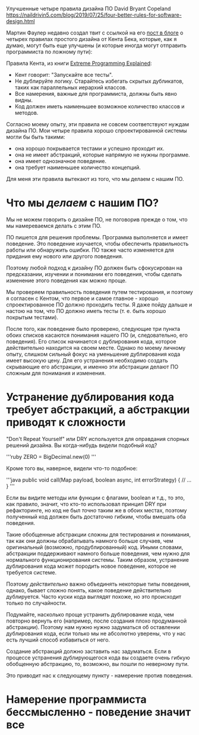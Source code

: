 Улучшенные четыре правила дизайна ПО
David Bryant Copeland
https://naildrivin5.com/blog/2019/07/25/four-better-rules-for-software-design.html

Мартин Фаулер недавно создал твит с ссылкой на его [пост в блоге](https://martinfowler.com/bliki/BeckDesignRules.html) о четырех правилах простого дизайна от Кента Бека, которые, как я думаю, могут быть еще улучшены (и которые иногда могут отправить программиста по ложному пути):

Правила Кента, из книги [Extreme Programming Explained](https://www.amazon.com/gp/product/0201616416):

- Кент говорит: "Запускайте все тесты".
- Не дублируйте логику. Старайтесь избегать скрытых дубликатов, таких как параллельных иерархий классов.
- Все намерения, важные для программиста, должны быть явно видны.
- Код должен иметь наименьшее возможное количество классов и методов.

Согласно моему опыту, эти правила не совсем соответствуют нуждам дизайна ПО. Мои четыре правила хорошо спроектированной системы могли бы быть такими:

- она хорошо покрывается тестами и успешно проходит их.
- она не имеет абстракций, которые напрямую не нужны программе.
- она имеет однозначное поведение.
- она требует наименьшее количество концепций.

Для меня эти правила вытекают из того, что мы делаем с нашим ПО.

# Что мы *делаем* с нашим ПО?

Мы не можем говорить о дизайне ПО, не поговорив прежде о том, что мы намереваемся делать с этим ПО.

ПО пишется для решения проблемы. Программа выполняется и имеет поведение. Это поведение изучается, чтобы обеспечить правильность работы или обнаружить ошибки. ПО также часто изменяется для придания ему нового или другого поведения.

Поэтому любой подход к дизайну ПО должен быть сфокусирован на предсказании, изучении и понимании его поведения, чтобы сделать изменение этого поведения как можно проще.

Мы проверяем правильность поведения путем тестирования, и поэтому я согласен с Кентом, что первое и самое главное - хорошо спроектированное ПО должно проходить тесты. Я даже пойду дальше и настою на том, что ПО должно иметь тесты (т. е. быть хорошо покрытым тестами).

После того, как поведение было проверено, следующие три пункта обоих списков касаются понимания нашего ПО (и, следовательно, его поведения). Его список начинается с дублирования кода, которое действительно находится на своем месте. Однако по моему личному опыту, слишком сильный фокус на уменьшение дублирования кода имеет высокую цену. Для его устранения необходимо создать скрывающие его абстракции, и именно эти абстракции делают ПО сложным для понимания и изменения.

# Устранение дублирования кода требует абстракций, а абстракции приводят к сложности

"Don't Repeat Yourself" или DRY используется для оправдания спорных решений дизайна. Вы когда-нибудь видели подобный код?

'''ruby
ZERO = BigDecimal.new(0)
'''

Кроме того вы, наверное, видели что-то подобное:

'''java
public void call(Map payload, boolean async, int errorStrategy) {
  // ...
}
'''

Если вы видите методы или функции с флагами, boolean и т.д., то это, как правило, значит, что кто-то использовал принцип DRY при рефакторинге, но код не был *точно* таким же в обоих местах, поэтому полученный код должен быть достаточно гибким, чтобы вмешать оба поведения.

Такие обобщенные абстракции сложны для тестирования и понимания, так как они должны обрабатывать намного больше случаев, чем оригинальный (возможно, продублированный) код. Иными словами, абстракции поддерживают намного больше поведения, чем нужно для нормального функционирования системы. Таким образом, устранение дублирования кода может породить новое поведение, которое не требуется системе.

Поэтому *действительно* важно объединять некоторые типы поведения, однако, бывает сложно понять, какое поведение действительно дублируется. Часто куски кода выглядят похоже, но это происходит только по случайности.

Подумайте, насколько проще устранить дублирование кода, чем повторно вернуть его (например, после создания плохо продуманной абстракции). Поэтому нам нужно нужно задуматься об оставлении дублирования кода, если только мы не абсолютно уверены, что у нас есть лучший способ избавиться от него.

Создание абстракций должно заставить нас задуматься. Если в процессе устранения дублирующегося кода вы создаете очень гибкую обобщенную абстракцию, то, возможно, вы пошли по неверному пути.

Это приводит нас к следующему пункту - намерение против поведения.

# Намерение программиста бессмысленно - поведение значит все
